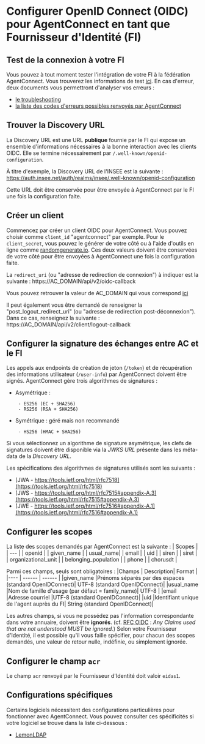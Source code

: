 # Configurer OpenID Connect (OIDC) pour AgentConnect en tant que Fournisseur d'Identité (FI)

## Test de la connexion à votre FI
Vous pouvez à tout moment tester l'intégration de votre FI à la fédération AgentConnect. Vous trouverez les informations de test [ici](./test-configuration-fi.md).
En cas d'erreur, deux documents vous permettront d'analyser vos erreurs :
- [le troubleshooting](./troubleshooting-fi.md)
- [la liste des codes d'erreurs possibles renvoyés par AgentConnect](https://github.com/france-connect/sources/blob/main/back/_doc/erreurs.md)

## Trouver la Discovery URL
La Discovery URL est une URL **publique** fournie par le FI qui expose un ensemble d'informations nécessaires à la bonne interaction avec les clients OIDC. Elle se termine nécessairement par `/.well-known/openid-configuration`.

À titre d'exemple, la Discovery URL de l'INSEE est la suivante : https://auth.insee.net/auth/realms/insee/.well-known/openid-configuration

Cette URL doit être conservée pour être envoyée à AgentConnect par le FI une fois la configuration faite.

## Créer un client
Commencez par créer un client OIDC pour AgentConnect. Vous pouvez choisir comme `client_id` "agentconnect" par exemple. Pour le `client_secret`, vous pouvez le générer de votre côté ou à l'aide d'outils en ligne comme [randomgenerate.io](https://randomgenerate.io/random-string-generator).
Ces deux valeurs doivent être conservées de votre côté pour être envoyées à AgentConnect une fois la configuration faite.

La `redirect_uri` (ou "adresse de redirection de connexion") à indiquer est la suivante :
https://AC_DOMAIN/api/v2/oidc-callback 

Vous pouvez retrouver la valeur de AC_DOMAIN qui vous correspond [ici](../resources/valeur_ac_domain.md)

Il peut également vous être demandé de renseigner la "post_logout_redirect_uri" (ou "adresse de redirection post-déconnexion"). Dans ce cas, renseignez la suivante :
https://AC_DOMAIN/api/v2/client/logout-callback

## Configurer la signature des échanges entre AC et le FI
Les appels aux endpoints de création de jeton (`/token`) et de récupération des informations utilisateur (`/user-info`) par AgentConnect doivent être signés.
AgentConnect gère trois algorithmes de signatures :
- Asymétrique : 

       - ES256 (EC + SHA256)
       - RS256 (RSA + SHA256)

- Symétrique : géré mais non recommandé

       - HS256 (HMAC + SHA256) 

Si vous sélectionnez un algorithme de signature asymétrique, les clefs de signatures doivent être disponible via la *JWKS URL* présente dans les méta-data de la *Discovery URL*. 


Les spécifications des algorithmes de signatures utilisés sont les suivants : 
* [JWA - https://tools.ietf.org/html/rfc7518](https://tools.ietf.org/html/rfc7518)
* [JWS - https://tools.ietf.org/html/rfc7515#appendix-A.3](https://tools.ietf.org/html/rfc7515#appendix-A.3)
* [JWE - https://tools.ietf.org/html/rfc7516#appendix-A.1](https://tools.ietf.org/html/rfc7516#appendix-A.1)

## Configurer les scopes
La liste des scopes demandés par AgentConnect est la suivante :
| Scopes       |
| --- | 
| openid | 
| given_name |
| usual_name| 
| email |
| uid | 
| siren | 
| siret | 
| organizational_unit | 
| belonging_population | 
| phone |
| chorusdt |

Parmi ces champs, seuls sont obligatoires :
|Champs  | Description| Format |
|----  | ------ | ------ |
|given_name  |Prénoms séparés par des espaces (standard OpenIDConnect)| UTF-8 (standard OpenIDConnect)|
|usual_name |Nom de famille d'usage (par défaut = family_name)| UTF-8 |
|email  |Adresse courriel |UTF-8 (standard OpenIDConnect)|
|uid |Identifiant unique de l'agent auprès du FI| String (standard OpenIDConnect)|

Les autres champs, si vous ne possédez pas l'information correspondante dans votre annuaire, doivent être **ignorés**. (cf. [RFC OIDC](https://openid.net/specs/openid-connect-core-1_0.html#IDToken) : *Any Claims used that are not understood MUST be ignored.*)
Selon votre Fournisseur d'Identité, il est possible qu'il vous faille spécifier, pour chacun des scopes demandés, une valeur de retour nulle, indéfinie, ou simplement ignorée.

## Configurer le champ `acr`
Le champ `acr` renvoyé par le Fournisseur d'Identité doit valoir `eidas1`.

## Configurations spécifiques
Certains logiciels nécessitent des configurations particulières pour fonctionner avec AgentConnect. Vous pouvez consulter ces spécificités si votre logiciel se trouve dans la liste ci-dessous :
- [LemonLDAP](./idp-configs/lemon-ldap.md)

